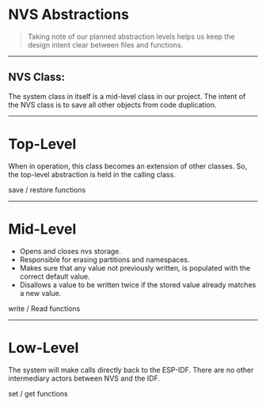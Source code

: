 # NVS Abstractions
> Taking note of our planned abstraction levels helps us keep the design intent clear between files and functions.
---

## NVS Class:
The system class in itself is a mid-level class in our project.  The intent of the NVS class is to save all other objects from code duplication.  

---
# Top-Level
When in operation, this class becomes an extension of other classes.  So, the top-level abstraction is held in the calling class.

save / restore functions

---
# Mid-Level
* Opens and closes nvs storage.
* Responsible for erasing partitions and namespaces.
* Makes sure that any value not previously written, is populated with the correct default value.
* Disallows a value to be written twice if the stored value already matches a new value.

write / Read functions

---
# Low-Level
The system will make calls directly back to the ESP-IDF.  There are no other intermediary actors between NVS and the IDF.

set / get functions
